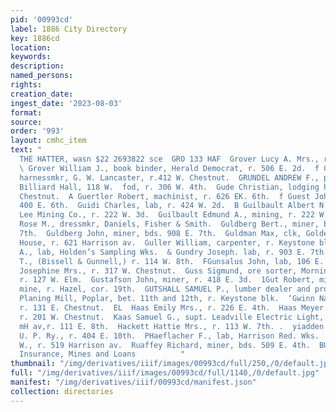 ```yaml
---
pid: '00993cd'
label: 1886 City Directory
key: 1886cd
location: 
keywords: 
description: 
named_persons: 
rights: 
creation_date: 
ingest_date: '2023-08-03'
format: 
source: 
order: '993'
layout: cmhc_item
text: "                                                                        F BABGOGK
  THE HATTER, wasn $22 2693822 sce  GRO 133 HAF  Grover Lucy A. Mrs., r. 506 E. 2d.
  \ Grover William J., book binder, Herald Democrat, r. 506 E. 2d.  f Groves Frank,
  harnessmkr, G. W. Lancaster, r.412 W. Chestnut.  GRUNDEL ANDREW F., propr. Pioneer
  Billiard Hall, 118 W.  fod, r. 306 W. 4th.  Gude Christian, lodging house, 136 W.
  Chestnut.  A Guertler Robert, machinist, r. 626 EK. 6th.  f Guest John, miner, r.
  400 E. 6th.  Guidi Charles, lab, r. 424 W. 2d.  B Guilbault Albert N., clk, R. E.
  Lee Mining Co., r. 222 W. 3d.  Guilbault Edmund A., mining, r. 222 W. 3d.  . Guilbault
  Rose M., dressmkr, Daniels, Fisher & Smith.  Guldberg Bert., miner, bds. 908 E.
  7th.  Guldberg John, miner, bds. 908 E. 7th.  Guldman Max, clk, Golden Eagle Suit
  House, r. 621 Harrison av.  Guller William, carpenter, r. Keystone blk.  -Gulup
  A., lab, Holden’s Sampling Wks.  & Gundry Joseph. lab, r. 903 E. 7th.  Gunnell Allen
  T., (Bissell & Gunnell,) r. 114 W. 8th.  FGunsalus John, lab, 106 E. 2d.  Gunsalus
  Josephine Mrs., r. 317 W. Chestnut.  Guss Sigmund, ore sorter, Morning Star mine,
  r. 127 W. Elm.  Gustafson John, miner, r. 418 E. 3d.  1Gut Robert, miner, Lee Basin
  mine, r. Hazel, cor. 19th.  GUTSHALL SAMUEL P., lumber dealer and propr. Chicago
  Planing Mill, Poplar, bet. 11th and 12th, r. Keystone blk.  ‘Gwinn Nathan R., lab,
  r. 131 E. Chestnut.  EL  Haas Emily Mrs., r. 226 E. 4th.  Haas Meyer B., mining,
  r. 201 W. Chestnut.  Kaas Samuel G., supt. Leadville Electric Light, 305 Harrison
  mH av,r. 111 E. 8th.  Hackett Hattie Mrs., r. 113 W. 7th. .  yiadden Samuel, fireman,
  U. P. Ry., r. 404 E. 10th.  PHaeflacher F., lab, Harrison Red. Wks.  PHacrle Frederick
  W., r. 519 Harrison av.  Ruaffey Richard, miner, bds. 509 E. 4th.  BUCK & STEEL,
  Insurance, Mines and Loans          "
thumbnail: "/img/derivatives/iiif/images/00993cd/full/250,/0/default.jpg"
full: "/img/derivatives/iiif/images/00993cd/full/1140,/0/default.jpg"
manifest: "/img/derivatives/iiif/00993cd/manifest.json"
collection: directories
---
```

